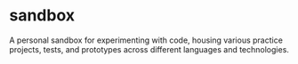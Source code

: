 # sandbox
A personal sandbox for experimenting with code, housing various practice projects, tests, and prototypes across different languages and technologies.
